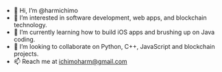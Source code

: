 - 👋 Hi, I’m @harmichimo
- 👀 I’m interested in software development, web apps, and blockchain technology.
- 🌱 I’m currently learning how to build iOS apps and brushing up on Java coding.
- 💞️ I’m looking to collaborate on Python, C++, JavaScript and blockchain projects.
- 📫 Reach me at ichimoharm@gmail.com
